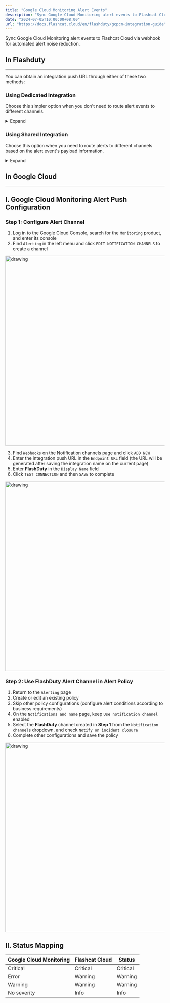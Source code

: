 ```yaml
---
title: "Google Cloud Monitoring Alert Events"
description: "Sync Google Cloud Monitoring alert events to Flashcat Cloud via webhook for automated alert noise reduction"
date: "2024-07-05T10:00:00+08:00"
url: "https://docs.flashcat.cloud/en/flashduty/gcpcm-integration-guide"
---
```


Sync Google Cloud Monitoring alert events to Flashcat Cloud via webhook for automated alert noise reduction.

## In Flashduty
---
You can obtain an integration push URL through either of these two methods:

### Using Dedicated Integration

Choose this simpler option when you don't need to route alert events to different channels.

<details>
  <summary>Expand</summary>
  
  1. Go to the Flashduty console, select **Channel**, and enter a channel's details page
  2. Select the **Integrations** tab, click **Add Integration** to enter the integration page
  3. Choose **Google Cloud Monitoring** integration and click **Save** to generate a card
  4. Click the generated card to view the **push URL**, copy it for later use, and you're done
  
</details>

### Using Shared Integration

Choose this option when you need to route alerts to different channels based on the alert event's payload information.

<details>
  <summary>Expand</summary>
  
  1. Go to the Flashduty console, select **Integration Center => Alert Events** to enter the integration selection page
  2. Select **Google Cloud Monitoring** integration:
        - **Integration Name**: Define a name for this integration
  3. Click **Save** and copy the newly generated **push URL** for later use
  4. Click **Create Route** to configure routing rules for the integration. You can match different alerts to different channels based on conditions, or set a default channel as a fallback, and adjust as needed later
  5. Done
    
</details>

## In Google Cloud
---

<div class="md-block">

## I. Google Cloud Monitoring Alert Push Configuration

### Step 1: Configure Alert Channel
1. Log in to the Google Cloud Console, search for the `Monitoring` product, and enter its console
2. Find `Alerting` in the left menu and click `EDIT NOTIFICATION CHANNELS` to create a channel

<img alt="drawing" width="600" src="https://download.flashcat.cloud/flashduty/doc/google-cm-1.png" />

3. Find `Webhooks` on the Notification channels page and click `ADD NEW`
4. Enter the integration push URL in the `Endpoint URL` field (the URL will be generated after saving the integration name on the current page)
5. Enter **FlashDuty** in the `Display Name` field
6. Click `TEST CONNECTION` and then `SAVE` to complete

<img alt="drawing" width="600" src="https://download.flashcat.cloud/flashduty/doc/google-cm-2.png" />

### Step 2: Use FlashDuty Alert Channel in Alert Policy

1. Return to the `Alerting` page
2. Create or edit an existing policy
3. Skip other policy configurations (configure alert conditions according to business requirements)
4. On the `Notifications and name` page, keep `Use notification channel` enabled
5. Select the **FlashDuty** channel created in **Step 1** from the `Notification channels` dropdown, and check `Notify on incident closure`
6. Complete other configurations and save the policy

<img alt="drawing" width="600" src="https://download.flashcat.cloud/flashduty/doc/google-cm-3.png" />

</div>

## II. Status Mapping

<div class="md-block">
  
|Google Cloud Monitoring|Flashcat Cloud|Status|
|---|---|---|
|Critical|Critical|Critical|
|Error|Warning|Warning|
|Warning|Warning|Warning|
|No severity|Info|Info|

</div>
